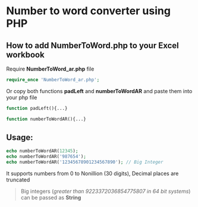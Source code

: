 # Number to word converter using PHP

## How to add NumberToWord.php to your Excel workbook

Require **NumberToWord_ar.php** file
```php
require_once 'NumberToWord_ar.php';
```

Or copy both functions **padLeft** and **numberToWordAR** and paste them into your php file
```php
function padLeft(){...}

function numberToWordAR(){...}
```

## Usage:

```php
echo numberToWordAR(12345);
echo numberToWordAR('987654');
echo numberToWordAR('12345678901234567890'); // Big Integer
```

It supports numbers from 0 to Nonillion (30 digits), Decimal places are truncated

> Big integers (*greater than 9223372036854775807 in 64 bit systems*) can be passed as **String**
